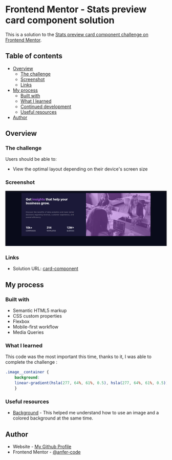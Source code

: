# Frontend Mentor - Stats preview card component solution

This is a solution to the [Stats preview card component challenge on Frontend Mentor](https://www.frontendmentor.io/challenges/stats-preview-card-component-8JqbgoU62). 

## Table of contents

- [Overview](#overview)
  - [The challenge](#the-challenge)
  - [Screenshot](#screenshot)
  - [Links](#links)
- [My process](#my-process)
  - [Built with](#built-with)
  - [What I learned](#what-i-learned)
  - [Continued development](#continued-development)
  - [Useful resources](#useful-resources)
- [Author](#author)

## Overview

### The challenge

Users should be able to:

- View the optimal layout depending on their device's screen size

### Screenshot

![My Code](card-main/images/anfer-code.png)


### Links

- Solution URL: [card-component](https://anfer-code.github.io/card-component/card-main/index.html)

## My process

### Built with

- Semantic HTML5 markup
- CSS custom properties
- Flexbox
- Mobile-first workflow
- Media Queries


### What I learned

This code was the most important this time, thanks to it, I was able to complete the challenge :


```css
.image__container {
    background: 
    linear-gradient(hsla(277, 64%, 61%, 0.5), hsla(277, 64%, 61%, 0.5)), url(../images/image-header-mobile.jpg);
    }
```

### Useful resources

- [Background](https://developer.mozilla.org/es/docs/Web/CSS/background) - This helped me understand how to use an image and a colored background at the same time.


## Author

- Website - [My Github Profile](https://github.com/anfer-code)
- Frontend Mentor - [@anfer-code](https://www.frontendmentor.io/profile/anfer-code)


